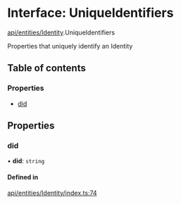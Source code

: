 # Interface: UniqueIdentifiers

[api/entities/Identity](../wiki/api.entities.Identity).UniqueIdentifiers

Properties that uniquely identify an Identity

## Table of contents

### Properties

- [did](../wiki/api.entities.Identity.UniqueIdentifiers#did)

## Properties

### did

• **did**: `string`

#### Defined in

[api/entities/Identity/index.ts:74](https://github.com/PolymathNetwork/polymesh-sdk/blob/49113a20/src/api/entities/Identity/index.ts#L74)
